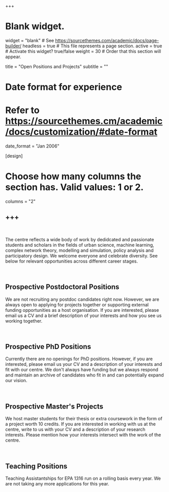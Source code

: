 +++
# Blank widget.
widget = "blank"  # See https://sourcethemes.com/academic/docs/page-builder/
headless = true  # This file represents a page section.
active = true  # Activate this widget? true/false
weight = 30  # Order that this section will appear.

title = "Open Positions and Projects"
subtitle = ""

# Date format for experience
#   Refer to https://sourcethemes.cm/academic/docs/customization/#date-format
date_format = "Jan 2006"

[design]
  # Choose how many columns the section has. Valid values: 1 or 2.
  columns = "2"

+++
-----
<br />

The centre reflects a wide body of work by dedidcated and passionate students and scholars in the fields of urban science, machine learning, complex network theory, modelling and simulation, policy analysis and participatory design. We welcome everyone and celebrate diversity. See below for relevant opportunities across different career stages.

<br />

## Prospective Postdoctoral Positions

We are not recruiting any postdoc candidates right now. However, we are always open to applying for projects together or supporting external funding opportunities as a host organisation. If you are interested, please email us a CV and a brief description of your interests and how you see us working together.

<br />

## Prospective PhD Positions

Currently there are no openings for PhD positions. However, if you are interested, please email us your CV and a description of your interests and fit with our centre. We don't always have funding but we always respond and maintain an archive of candidates who fit in and can potentially expand our vision.

<br />

## Prospective Master's Projects

We host master students for their thesis or extra coursework in the form of a project worth 10 credits. If you are interested in working with us at the centre, write to us with your CV and a description of your research interests. Please mention how your interests intersect with the work of the centre.

<br />

## Teaching Positions

Teaching Assistantships for EPA 1316 run on a rolling basis every year. We are not taking any more applications for this year.
